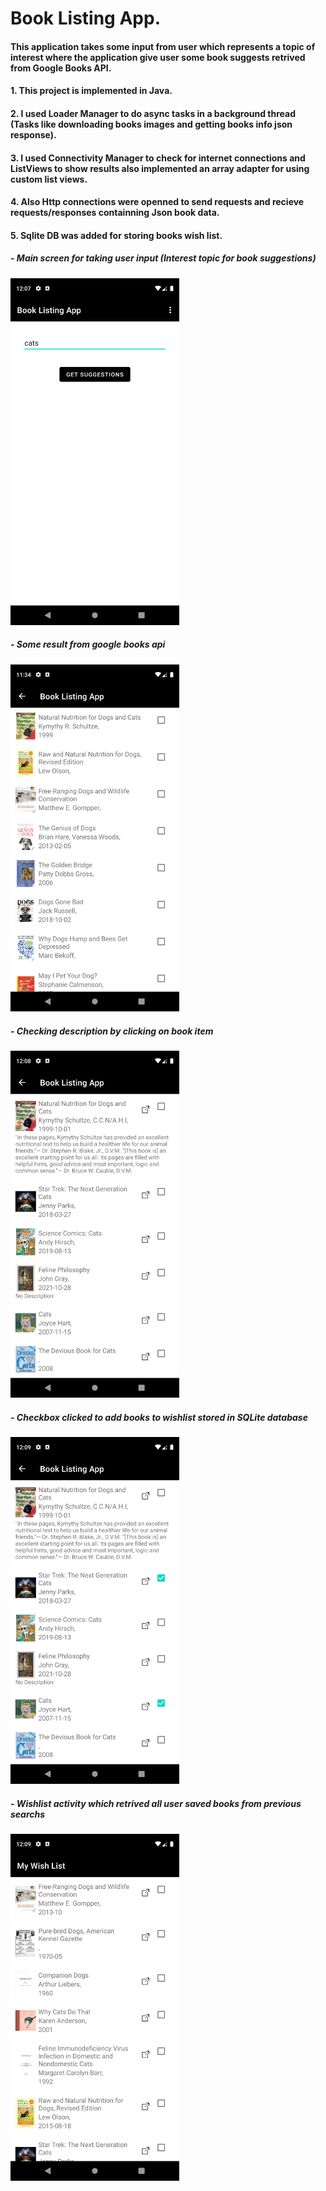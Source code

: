 # Book Listing App.
#### This application takes some input from user which represents a topic of interest where the application give user some book suggests retrived from Google Books API.
#### 1. This project is implemented in Java.
#### 2. I used Loader Manager to do async tasks in a background thread (Tasks like downloading books images and getting books info json response).
#### 3. I used Connectivity Manager to check for internet connections and ListViews to show results also implemented an array adapter for using custom list views.
#### 4. Also Http connections were openned to send requests and recieve requests/responses containning Json book data.
#### 5. Sqlite DB was added for storing books wish list.

##### - Main screen for taking user input (Interest topic for book suggestions)
<img src="https://github.com/OmarKhaledm21/Book-Listing-App-Android-Native-Java-/blob/master/SS/main_screen_input.png" alt="drawing" width="270"/>


##### - Some result from google books api
<img src="https://github.com/OmarKhaledm21/Book-Listing-App-Android-Native-Java-/blob/master/SS/Dogs_suggest.png" alt="drawing" width="270"/>


##### - Checking description by clicking on book item
<img src="https://github.com/OmarKhaledm21/Book-Listing-App-Android-Native-Java-/blob/master/SS/description_on_item_click.png" alt="drawing" width="270"/>


##### - Checkbox clicked to add books to wishlist stored in SQLite database
<img src="https://github.com/OmarKhaledm21/Book-Listing-App-Android-Native-Java-/blob/master/SS/wishlist_checkbox.png" alt="drawing" width="270"/>

##### - Wishlist activity which retrived all user saved books from previous searchs
<img src="https://github.com/OmarKhaledm21/Book-Listing-App-Android-Native-Java-/blob/master/SS/wishlist_sqlite_retrival.png" alt="drawing" width="270"/>


